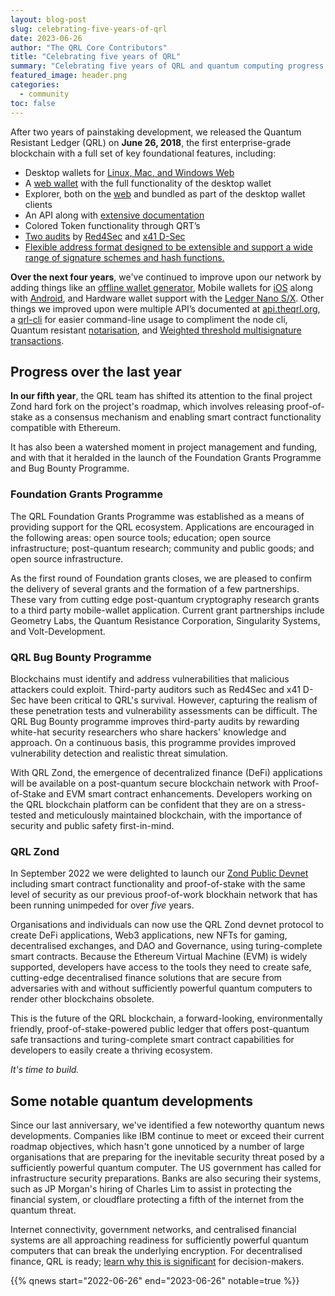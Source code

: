 ```yaml
---
layout: blog-post
slug: celebrating-five-years-of-qrl
date: 2023-06-26
author: "The QRL Core Contributors"
title: "Celebrating five years of QRL"
summary: "Celebrating five years of QRL and quantum computing progress since QRL genesis."
featured_image: header.png
categories:
  - community
toc: false
---
```


After two years of painstaking development, we released the Quantum Resistant Ledger (QRL) on **June 26, 2018**, the first enterprise-grade blockchain with a full set of key foundational features, including:

* Desktop wallets for [Linux, Mac, and Windows Web](https://github.com/theQRL/qrl-wallet/releases/latest)
* A [web wallet](https://wallet.theqrl.org) with the full functionality of the desktop wallet
* Explorer, both on the [web](https://explorer.theqrl.org) and bundled as part of the desktop wallet clients
* An API along with [extensive documentation](https://docs.theqrl.org)
* Colored Token functionality through QRT’s
* [Two audits](https://github.com/theQRL/audits) by [Red4Sec](https://red4sec.com/en) and [x41 D-Sec](https://x41-dsec.de/)
* [Flexible address format designed to be extensible and support a wide range of signature schemes and hash functions.](https://docs.theqrl.org/developers/address/)

**Over the next four years**, we've continued to improve upon our network by adding things like an [offline wallet generator](https://github.com/theQRL/offline-wallet-generator), Mobile wallets for [iOS](https://apps.apple.com/us/app/qrl-wallet/id1458620542) along with [Android](https://play.google.com/store/apps/details?id=com.theqrl&hl=en), and Hardware wallet support with the [Ledger Nano S/X](https://support.ledger.com/hc/en-us/articles/360019184453-Quantum-Resistant-Ledger-QRL-?support=true). Other things we improved upon were multiple API’s documented at [api.theqrl.org](https://api.theqrl.org), a [qrl-cli](https://docs.theqrl.org/developers/qrl-cli/) for easier command-line usage to compliment the node cli, Quantum resistant [notarisation](https://docs.theqrl.org/tools/notarisation/), and [Weighted threshold multisignature transactions](/features/multisig).

## Progress over the last year

**In our fifth year**, the QRL team has shifted its attention to the final project Zond hard fork on the project's roadmap, which involves releasing proof-of-stake as a consensus mechanism and enabling smart contract functionality compatible with Ethereum. 

It has also been a watershed moment in project management and funding, and with that it heralded in the launch of the Foundation Grants Programme and Bug Bounty Programme. 

### Foundation Grants Programme

The QRL Foundation Grants Programme was established as a means of providing support for the QRL ecosystem. Applications are encouraged in the following areas: open source tools; education; open source infrastructure; post-quantum research; community and public goods; and open source infrastructure.

As the first round of Foundation grants closes, we are pleased to confirm the delivery of several grants and the formation of a few partnerships. These vary from cutting edge post-quantum cryptography research grants to a third party mobile-wallet application. Current grant partnerships include Geometry Labs, the Quantum Resistance Corporation, Singularity Systems, and Volt-Development.

### QRL Bug Bounty Programme

Blockchains must identify and address vulnerabilities that malicious attackers could exploit. Third-party auditors such as Red4Sec and x41 D-Sec have been critical to QRL's survival. However, capturing the realism of these penetration tests and vulnerability assessments can be difficult. The QRL Bug Bounty programme improves third-party audits by rewarding white-hat security researchers who share hackers' knowledge and approach. On a continuous basis, this programme provides improved vulnerability detection and realistic threat simulation.

With QRL Zond, the emergence of decentralized finance (DeFi) applications will be available on a post-quantum secure blockchain network with Proof-of-Stake and EVM smart contract enhancements. Developers working on the QRL blockchain platform can be confident that they are on a stress-tested and meticulously maintained blockchain, with the importance of security and public safety first-in-mind.

### QRL Zond

In September 2022 we were delighted to launch our [Zond Public Devnet](/blog/zond-public-devnet-prerelease/) including smart contract functionality and proof-of-stake with the same level of security as our previous proof-of-work blockhain network that has been running unimpeded for over *five* years.

Organisations and individuals can now use the QRL Zond devnet protocol to create DeFi applications, Web3 applications, new NFTs for gaming, decentralised exchanges, and DAO and Governance, using turing-complete smart contracts. Because the Ethereum Virtual Machine (EVM) is widely supported, developers have access to the tools they need to create safe, cutting-edge decentralised finance solutions that are secure from adversaries with and without sufficiently powerful quantum computers to render other blockchains obsolete.

This is the future of the QRL blockchain, a forward-looking, environmentally friendly, proof-of-stake-powered public ledger that offers post-quantum safe transactions and turing-complete smart contract capabilities for developers to easily create a thriving ecosystem.

*It's time to build.*

## Some notable quantum developments

Since our last anniversary, we've identified a few noteworthy quantum news developments. Companies like IBM continue to meet or exceed their current roadmap objectives, which hasn't gone unnoticed by a number of large organisations that are preparing for the inevitable security threat posed by a sufficiently powerful quantum computer. The US government has called for infrastructure security preparations. Banks are also securing their systems, such as JP Morgan's hiring of Charles Lim to assist in protecting the financial system, or cloudflare protecting a fifth of the internet from the quantum threat.

Internet connectivity, government networks, and centralised financial systems are all approaching readiness for sufficiently powerful quantum computers that can break the underlying encryption. For decentralised finance, QRL is ready; [learn why this is significant](/why) for decision-makers.

{{% qnews start="2022-06-26" end="2023-06-26" notable=true %}}